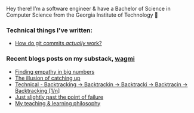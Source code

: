 Hey there! I’m a software engineer & have a Bachelor of Science in Computer Science from the Georgia Institute of Technology 🐝 

### Technical things I've written: 
- [How do git commits *actually* work?](https://www.aviator.co/blog/how-do-git-commits-actually-work/)

### Recent blogs posts on my substack, [wagmi](https://letswin.substack.com/)
- [Finding empathy in big numbers](https://open.substack.com/pub/letswin/p/finding-empathy-in-big-numbers)
- [The illusion of catching up](https://open.substack.com/pub/letswin/p/the-illusion-of-catching-up)
- [Technical - Backtracking -> Backtrackin -> Backtracki -> Backtracin -> Backtracking [1/n]](https://letswin.substack.com/p/technical-smack-down-backtracking)
- [Just slightly past the point of failure](https://letswin.substack.com/p/just-slightly-past-the-point-of-failure)
- [My teaching & learning philosophy](https://letswin.substack.com/p/my-teaching-learning-philosophy)


<!--
**ohcnivek/ohcnivek** is a ✨ _special_ ✨ repository because its `README.md` (this file) appears on your GitHub profile.
